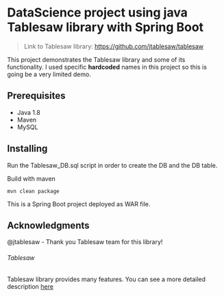 # DataScience project using java Tablesaw library with Spring Boot
> Link to Tablesaw library: https://github.com/jtablesaw/tablesaw

This project demonstrates the Tablesaw library and some of its functionality.
I used specific **hardcoded** names in this project so this is going be a very limited demo.   

## Prerequisites
- Java 1.8
- Maven
- MySQL

## Installing
Run the Tablesaw_DB.sql script in order to create the DB and the DB table.

Build with maven 
```
mvn clean package
```

This is a Spring Boot project deployed as WAR file.


## Acknowledgments
@jtablesaw - Thank you Tablesaw team for this library!

###### Tablesaw
Tablesaw library provides many features. You can see a more detailed description [here](https://github.com/jtablesaw/tablesaw/) 
